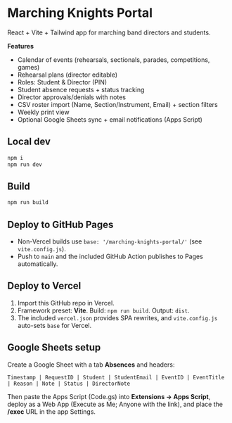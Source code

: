 # Marching Knights Portal

React + Vite + Tailwind app for marching band directors and students.

**Features**
- Calendar of events (rehearsals, sectionals, parades, competitions, games)
- Rehearsal plans (director editable)
- Roles: Student & Director (PIN)
- Student absence requests + status tracking
- Director approvals/denials with notes
- CSV roster import (Name, Section/Instrument, Email) + section filters
- Weekly print view
- Optional Google Sheets sync + email notifications (Apps Script)

## Local dev
```bash
npm i
npm run dev
```

## Build
```bash
npm run build
```

## Deploy to GitHub Pages
- Non-Vercel builds use `base: '/marching-knights-portal/'` (see `vite.config.js`).
- Push to `main` and the included GitHub Action publishes to Pages automatically.

## Deploy to Vercel
1. Import this GitHub repo in Vercel.
2. Framework preset: **Vite**. Build: `npm run build`. Output: `dist`.
3. The included `vercel.json` provides SPA rewrites, and `vite.config.js` auto-sets `base` for Vercel.

## Google Sheets setup
Create a Google Sheet with a tab **Absences** and headers:
```
Timestamp | RequestID | Student | StudentEmail | EventID | EventTitle | Reason | Note | Status | DirectorNote
```
Then paste the Apps Script (Code.gs) into **Extensions → Apps Script**, deploy as a Web App (Execute as Me; Anyone with the link), and place the **/exec** URL in the app Settings.
